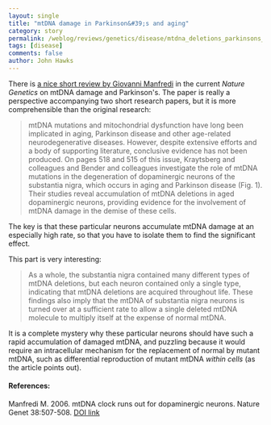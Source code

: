 ```yaml
---
layout: single 
title: "mtDNA damage in Parkinson&#39;s and aging" 
category: story
permalink: /weblog/reviews/genetics/disease/mtdna_deletions_parkinsons_manfredi_2006.html
tags: [disease] 
comments: false 
author: John Hawks 
---
```



<p>
There is <a href="http://dx.doi.org/10.1038/ng0506-507">a nice short review by Giovanni Manfredi</a> in the current <i>Nature Genetics</i> on mtDNA damage and Parkinson's. The paper is really a perspective accompanying two short research papers, but it is more comprehensible than the original research: 
</p>

<blockquote>mtDNA mutations and mitochondrial dysfunction have long been implicated in aging, Parkinson disease and other age-related neurodegenerative diseases. However, despite extensive efforts and a body of supporting literature, conclusive evidence has not been produced. On pages 518 and 515 of this issue, Kraytsberg and colleagues and Bender and colleagues investigate the role of mtDNA mutations in the degeneration of dopaminergic neurons of the substantia nigra, which occurs in aging and Parkinson disease (Fig. 1). Their studies reveal accumulation of mtDNA deletions in aged dopaminergic neurons, providing evidence for the involvement of mtDNA damage in the demise of these cells.</blockquote>

<p>
The key is that these particular neurons accumulate mtDNA damage at an especially high rate, so that you have to isolate them to find the significant effect. 
</p>

<p>
This part is very interesting: 
</p>

<blockquote>As a whole, the substantia nigra contained many different types of mtDNA deletions, but each neuron contained only a single type, indicating that mtDNA deletions are acquired throughout life. These findings also imply that the mtDNA of substantia nigra neurons is turned over at a sufficient rate to allow a single deleted mtDNA molecule to multiply itself at the expense of normal mtDNA.</blockquote>

<p>
It is a complete mystery why these particular neurons should have such a rapid accumulation of damaged mtDNA, and puzzling because it would require an intracellular mechanism for the replacement of normal by mutant mtDNA, such as differential reproduction of mutant mtDNA <i>within cells</i> (as the article points out). 
</p>

<h4>References:</h4>

<p class="cite">Manfredi M. 2006. mtDNA clock runs out for dopaminergic neurons. Nature Genet 38:507-508. <a href="http://dx.doi.org/10.1038/ng0506-507">DOI link</a></p>


